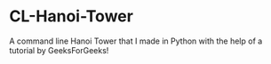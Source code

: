 # CL-Hanoi-Tower
A command line Hanoi Tower that I made in Python with the help of a tutorial by GeeksForGeeks!
